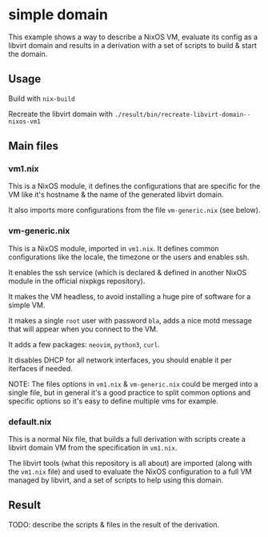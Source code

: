 # simple domain

This example shows a way to describe a NixOS VM, evaluate its config as a libvirt domain and results in a derivation with a set of scripts to build & start the domain.

## Usage

Build with `nix-build`

Recreate the libvirt domain with `./result/bin/recreate-libvirt-domain--nixos-vm1`

## Main files

### vm1.nix

This is a NixOS module, it defines the configurations that are specific for the VM like it's hostname & the name of the generated libvirt domain.

It also imports more configurations from the file `vm-generic.nix` (see below).

### vm-generic.nix

This is a NixOS module, imported in `vm1.nix`. It defines common configurations like the locale, the timezone or the users and enables ssh.

It enables the ssh service (which is declared & defined in another NixOS module in the official nixpkgs repository).

It makes the VM headless, to avoid installing a huge pire of software for a simple VM.

It makes a single `root` user with password `bla`, adds a nice motd message that will appear when you connect to the VM.

It adds a few packages: `neovim`, `python3`, `curl`.

It disables DHCP for all network interfaces, you should enable it per iterfaces if needed.

NOTE: The files options in `vm1.nix` & `vm-generic.nix` could be merged into a single file, but in general it's a good practice to split common options and specific options so it's easy to define multiple vms for example.

### default.nix

This is a normal Nix file, that builds a full derivation with scripts create a libvirt domain VM from the specification in `vm1.nix`.

The libvirt tools (what this repository is all about) are imported (along with the `vm1.nix` file) and used to evaluate the NixOS configuration to a full VM managed by libvirt, and a set of scripts to help using this domain.

## Result

TODO: describe the scripts & files in the result of the derivation.
